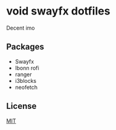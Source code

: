 # void swayfx dotfiles
Decent imo

## Packages
* Swayfx
* lbonn rofi
* ranger
* i3blocks
* neofetch

## License

[MIT](https://choosealicense.com/licenses/mit/)
